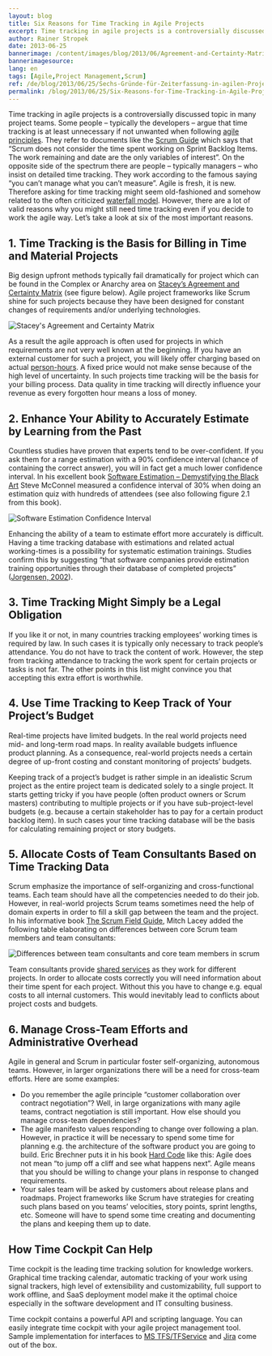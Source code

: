 ```yaml
---
layout: blog
title: Six Reasons for Time Tracking in Agile Projects
excerpt: Time tracking in agile projects is a controversially discussed topic in many project teams. Some people – typically the developers – argue that time tracking is at least unnecessary if not unwanted when following agile principles. They refer to documents like the Scrum Guide which says that “Scrum does not consider the time spent working on Sprint Backlog Items. The work remaining and date are the only variables of interest”. On the opposite side of the spectrum there are people – typically managers – who insist on detailed time tracking. They work according to the famous saying “you can’t manage what you can’t measure”. Agile is fresh, it is new. Therefore asking for time tracking might seem old-fashioned and somehow related to the often criticized waterfall model. However, there are a lot of valid reasons why you might still need time tracking even if you decide to work the agile way. Let’s take a look at six of the most important reasons.
author: Rainer Stropek
date: 2013-06-25
bannerimage: /content/images/blog/2013/06/Agreement-and-Certainty-Matrix.png
bannerimagesource: 
lang: en
tags: [Agile,Project Management,Scrum]
ref: /de/blog/2013/06/25/Sechs-Gründe-für-Zeiterfassung-in-agilen-Projekten
permalink: /blog/2013/06/25/Six-Reasons-for-Time-Tracking-in-Agile-Projects
---
```


<p>Time tracking in agile projects is a controversially discussed topic in many project teams. Some people – typically the developers – argue that time tracking is at least unnecessary if not unwanted when following <a href="http://www.agilemanifesto.org/" title="Manifesto for Agile Software Development" target="_blank">agile principles</a>. They refer to documents like the <a href="http://www.scrum.org/Portals/0/Documents/Scrum%20Guides/Scrum_Guide.pdf" title="Scrum Guide" target="_blank">Scrum Guide</a> which says that “Scrum does not consider the time spent working on Sprint Backlog Items. The work remaining and date are the only variables of interest”. On the opposite side of the spectrum there are people – typically managers – who insist on detailed time tracking. They work according to the famous saying “you can’t manage what you can’t measure”. Agile is fresh, it is new. Therefore asking for time tracking might seem old-fashioned and somehow related to the often criticized <a href="http://en.wikipedia.org/wiki/Waterfall_model" title="Waterfall Model" target="_blank">waterfall model</a>. However, there are a lot of valid reasons why you might still need time tracking even if you decide to work the agile way. Let’s take a look at six of the most important reasons.</p><h2>1. Time Tracking is the Basis for Billing in Time and Material Projects</h2><p>Big design upfront methods typically fail dramatically for project which can be found in the Complex or Anarchy area on <a href="http://blogs.msdn.com/b/jmeier/archive/2010/04/04/rick-stacey-s-agreement-and-certainty-matrix.aspx" title="Ralph Stacey’s Agreement and Certainty Matrix" target="_blank">Stacey’s Agreement and Certainty Matrix</a> (see figure below). Agile project frameworks like Scrum shine for such projects because they have been designed for constant changes of requirements and/or underlying technologies.</p><p>
  <img src="{{site.baseurl}}/content/images/blog/2013/06/Agreement-and-Certainty-Matrix.png" alt="Stacey's Agreement and Certainty Matrix" title="Stacey's Agreement and Certainty Matrix" />
</p><p>As a result the agile approach is often used for projects in which requirements are not very well known at the beginning. If you have an external customer for such a project, you will likely offer charging based on actual <a href="http://en.wikipedia.org/wiki/Man-hour" title="Person Hours" target="_blank">person-hours</a>. A fixed price would not make sense because of the high level of uncertainty. In such projects time tracking will be the basis for your billing process. Data quality in time tracking will directly influence your revenue as every forgotten hour means a loss of money.</p><h2>2. Enhance Your Ability to Accurately Estimate by Learning from the Past</h2><p>Countless studies have proven that experts tend to be over-confident. If you ask them for a range estimation with a 90% confidence interval (chance of containing the correct answer), you will in fact get a much lower confidence interval. In his excellent book <a href="https://www.amazon.de/dp/8178531038/ref=as_li_ss_til?tag=timecockpit-21&amp;camp=2906&amp;creative=19474&amp;linkCode=as4&amp;creativeASIN=8178531038&amp;adid=05PVSKAA41PBMC6625YG&amp;" title="Software Estimation – Demystifying the Black Art" target="_blank">Software Estimation – Demystifying the Black Art</a> Steve McConnel measured a confidence interval of 30% when doing an estimation quiz with hundreds of attendees (see also following figure 2.1 from this book).</p><p>
  <img src="{{site.baseurl}}/content/images/blog/2013/06/software-estimation-confidence-interval.png" alt="Software Estimation Confidence Interval" title="Software Estimation Confidence Interval" />
</p><p>Enhancing the ability of a team to estimate effort more accurately is difficult. Having a time tracking database with estimations and related actual working-times is a possibility for systematic estimation trainings. Studies confirm this by suggesting “that software companies provide estimation training opportunities through their database of completed projects” (<a href="http://simula.no/research/se/publications/SE.4.Joergensen.2004.c/simula_pdf_file" title="A Review of Studies on Expert Estimation of Software Development Effort" target="_blank">Jorgensen, 2002</a>).</p><h2>3. Time Tracking Might Simply be a Legal Obligation</h2><p>If you like it or not, in many countries tracking employees’ working times is required by law. In such cases it is typically only necessary to track people’s attendance. You do not have to track the content of work. However, the step from tracking attendance to tracking the work spent for certain projects or tasks is not far. The other points in this list might convince you that accepting this extra effort is worthwhile.</p><h2>4. Use Time Tracking to Keep Track of Your Project’s Budget</h2><p>Real-time projects have limited budgets. In the real world projects need mid- and long-term road maps. In reality available budgets influence product planning. As a consequence, real-world projects needs a certain degree of up-front costing and constant monitoring of projects’ budgets.</p><p>Keeping track of a project’s budget is rather simple in an idealistic Scrum project as the entire project team is dedicated solely to a single project. It starts getting tricky if you have people (often product owners or Scrum masters) contributing to multiple projects or if you have sub-project-level budgets (e.g. because a certain stakeholder has to pay for a certain product backlog item). In such cases your time tracking database will be the basis for calculating remaining project or story budgets.</p><h2>5. <span class="Apple-tab-span"></span>Allocate Costs of Team Consultants Based on Time Tracking Data</h2><p>Scrum emphasize the importance of self-organizing and cross-functional teams. Each team should have all the competencies needed to do their job. However, in real-world projects Scrum teams sometimes need the help of domain experts in order to fill a skill gap between the team and the project. In his informative book <a href="https://www.amazon.de/dp/0321554159/ref=as_li_ss_til?tag=timecockpit-21&amp;camp=2906&amp;creative=19474&amp;linkCode=as4&amp;creativeASIN=0321554159&amp;adid=09ZBE9NAF1BBT7PCZK5D&amp;" title="The Scrum Field Guide" target="_blank">The Scrum Field Guide</a>, Mitch Lacey added the following table elaborating on differences between core Scrum team members and team consultants:</p><p>
  <img src="{{site.baseurl}}/content/images/blog/2013/06/scrum-roles-benefits-and-downsides.png" alt="Differences between team consultants and core team members in scrum" title="Differences between team consultants and core team members in scrum" />
</p><p>Team consultants provide <a href="http://en.wikipedia.org/wiki/Shared_services" title="Shared Services" target="_blank">shared services</a> as they work for different projects. In order to allocate costs correctly you will need information about their time spent for each project. Without this you have to change e.g. equal costs to all internal customers. This would inevitably lead to conflicts about project costs and budgets.</p><h2>6. <span class="Apple-tab-span"></span>Manage Cross-Team Efforts and Administrative Overhead</h2><p>Agile in general and Scrum in particular foster self-organizing, autonomous teams. However, in larger organizations there will be a need for cross-team efforts. Here are some examples:</p><ul>
  <li>Do you remember the agile principle “customer collaboration over contract negotiation”? Well, in large organizations with many agile teams, contract negotiation is still important. How else should you manage cross-team dependencies?</li>
  <li>The agile manifesto values responding to change over following a plan. However, in practice it will be necessary to spend some time for planning e.g. the architecture of the software product you are going to build. Eric Brechner puts it in his book <a href="https://www.amazon.de/dp/0735661707/ref=as_li_ss_til?tag=timecockpit-21&amp;camp=2906&amp;creative=19474&amp;linkCode=as4&amp;creativeASIN=0735661707&amp;adid=1VJGP7ECSSFQAHD5VSDZ&amp;" title="Eric Brechner's Hard Code" target="_blank">Hard Code</a> like this: Agile does not mean “to jump off a cliff and see what happens next”. Agile means that you should be willing to change your plans in response to changed requirements.</li>
  <li>Your sales team will be asked by customers about release plans and roadmaps. Project frameworks like Scrum have strategies for creating such plans based on you teams’ velocities, story points, sprint lengths, etc. Someone will have to spend some time creating and documenting the plans and keeping them up to date.</li>
</ul><h2>How Time Cockpit Can Help</h2><p>Time cockpit is the leading time tracking solution for knowledge workers. Graphical time tracking calendar, automatic tracking of your work using signal trackers, high level of extensibility and customizability, full support to work offline, and SaaS deployment model make it the optimal choice especially in the software development and IT consulting business.</p><p>Time cockpit contains a powerful API and scripting language. You can easily integrate time cockpit with your agile project management tool. Sample implementation for interfaces to <a href="http://www.timecockpit.com/blog/2013/05/31/TFS-Work-Items-as-Time-Cockpit-Tasks" title="TFS Work Items as Time Cockpit Tasks" target="_blank">MS TFS/TFService</a> and <a href="http://www.timecockpit.com/blog/2013/04/30/Importing-JIRA-Issues-as-Time-Cockpit-Tasks" title="Importing JIRA Issues as Time Cockpit Tasks" target="_blank">Jira</a> come out of the box.</p>